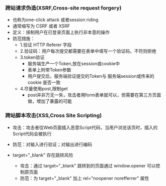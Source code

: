 ### 跨站请求伪造(XSRF,Cross-site request forgery)
- 也称为one-click attack 或者session riding
- 通常缩写为 CSRF 或者 XSRF
- 定义：挟制用户在已登录页面上执行非本意的操作
- 防范措施：
  - 1.验证 HTTP Referer 字段
  - 2.验证码：用户每次提交都需要在表单中填写一个验证码，不符则拒绝
  - 3.token验证
    - 服务端生产一个Token,放在session或cookie中
    - 表单上附带Token参数
    - 用户提交后，服务端验证提交的Token与 服务端session或传来的cookie 是否一致
  - 4.尽量使用post,限制get
    - post并非万无一失，攻击者用form表单就可以，但需要在第三方页面做，增加了暴露的可能

### 跨站脚本攻击(XSS,Cross Site Scripting)
  - 攻击：攻击者往Web页面插入恶意Script代码，当用户浏览该页时，插入的Script代码会被执行
  - 防范：对输入进行验证；对输出进行编码

- target="_blank" 存在跳转风险
  - 攻击：通过 target="_blank" 跳转到的页面通过 window.opener 可以控制原页面
  - 防范：为 target="_blank" 加上 rel="noopener norefferrer" 属性